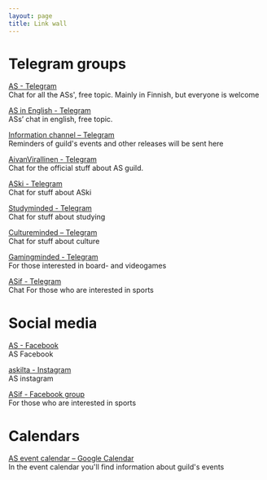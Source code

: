 ```yaml
---
layout: page
title: Link wall
---
```


# Telegram groups

[AS - Telegram](https://t.me/joinchat/D1ikST_110MuWWh8wI4IQw)<br>
Chat for all the ASs', free topic. Mainly in Finnish, but everyone is welcome

[AS in English - Telegram](https://t.me/joinchat/BzywAENaOk8UOSc1LreD5A)<br>
ASs’ chat in english, free topic.

[Information channel – Telegram](https://t.me/automit)<br>
Reminders of guild's events and other releases will be sent here

[AivanVirallinen - Telegram](https://telegram.me/aivansama)<br>
Chat for the official stuff about AS guild.

[ASki - Telegram](https://t.me/joinchat/Ba4qAj8SRwuX-gKhw5ULoQ)<br>
Chat for stuff about ASki

[Studyminded - Telegram](https://t.me/joinchat/A-Zy1QVPe3-d2Bq5El2TZg)<br>
Chat for stuff about studying

[Cultureminded – Telegram](https://telegram.me/joinchat/A9RxtQFKNS6DdMh-6nCk2Q)<br>
Chat for stuff about culture

[Gamingminded - Telegram](https://t.me/joinchat/Ba4qAlR4Yt9KYmSppEyU3w)<br>
For those interested in board- and videogames

[ASif - Telegram](https://t.me/joinchat/JYItDU9J7cVfpnAKShYmAA)<br>
Chat For those who are interested in sports

# Social media

[AS - Facebook](https://www.facebook.com/askilta/)<br>
AS Facebook

[askilta - Instagram](https://www.instagram.com/askilta)<br>
AS instagram

[ASif - Facebook group](https://www.facebook.com/groups/670207043097846/?fref=ts)<br>
For those who are interested in sports

# Calendars

[AS event calendar – Google Calendar](https://calendar.google.com/calendar/embed?src=as.tiedottaja%40gmail.com&ctz=Europe%2FHelsinki)<br>
In the event calendar you'll find information about guild's events
